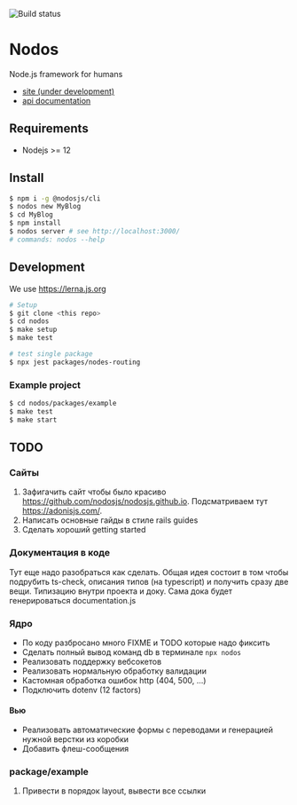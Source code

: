 ![Build status](https://github.com/nodosjs/nodos/workflows/On%20Push/badge.svg)

# Nodos

Node.js framework for humans

* [site (under development)](https://nodosjs.github.io)
* [api documentation](https://nodosjs.github.io/nodos/)

## Requirements

* Nodejs >= 12

## Install

```sh
$ npm i -g @nodosjs/cli
$ nodos new MyBlog
$ cd MyBlog
$ npm install
$ nodos server # see http://localhost:3000/
# commands: nodos --help
```

## Development

We use https://lerna.js.org

```sh
# Setup
$ git clone <this repo>
$ cd nodos
$ make setup
$ make test

# test single package
$ npx jest packages/nodes-routing
```

### Example project


```sh
$ cd nodos/packages/example
$ make test
$ make start
```

## TODO

### Сайты

1. Зафигачить сайт чтобы было красиво https://github.com/nodosjs/nodosjs.github.io. Подсматриваем тут https://adonisjs.com/.
1. Написать основные гайды в стиле rails guides
1. Сделать хороший getting started

### Документация в коде

Тут еще надо разобраться как сделать. Общая идея состоит в том чтобы подрубить ts-check, описания типов (на typescript) и получить сразу две вещи. Типизацию внутри проекта и доку. Сама дока будет генерироваться documentation.js

### Ядро

* По коду разбросано много FIXME и TODO которые надо фиксить
* Сделать полный вывод команд db в терминале `npx nodos`
* Реализовать поддержку вебсокетов
* Реализовать нормальную обработку валидации
* Кастомная обработка ошибок http (404, 500, ...)
* Подключить dotenv (12 factors)

#### Вью

* Реализовать автоматические формы с переводами и генерацией нужной верстки из коробки
* Добавить флеш-сообщения

### package/example

1. Привести в порядок layout, вывести все ссылки
